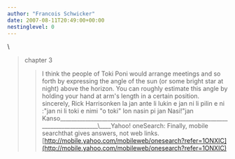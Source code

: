 ```yaml
---
author: "Francois Schwicker"
date: 2007-08-11T20:49:00+00:00
nestinglevel: 0
---
```

\
> chapter 3
>> I think the people of Toki Poni would arrange
> meetings and so forth by
> expressing the angle of the sun (or some bright star
> at night) above
> the horizon.
>> You can roughly estimate this angle by holding your
> hand at arm's
> length in a certain position.
>> sincerely,
> Rick Harrisonken la jan ante li lukin e jan ni li pilin e ni :"jan ni li toki e nimi "o toki" lon nasin pi jan Nasi!"jan Kanso\_\_\_\_\_\_\_\_\_\_\_\_\_\_\_\_\_\_\_\_\_\_\_\_\_\_\_\_\_\_\_\_\_\_\_\_\_\_\_\_\_\_\_\_\_\_\_\_\_\_\_\_\_\_\_\_\_\_\_\_\_\_\_\_\_\_\_\_\_\_\_\_\_\_\_\_\_\_\_\_\\\_\_\_\_Yahoo! oneSearch: Finally, mobile searchthat gives answers, not web links.[http://mobile.yahoo.com/mobileweb/onesearch?refer=1ONXIC](http://mobile.yahoo.com/mobileweb/onesearch?refer=1ONXIC)